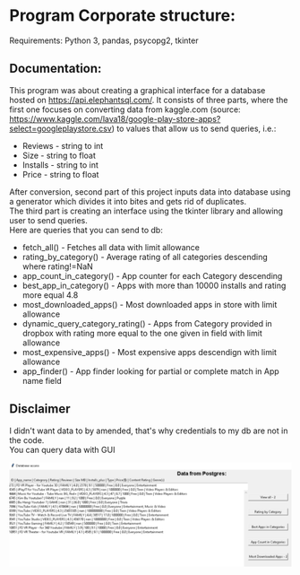 # Program Corporate structure:

Requirements: Python 3, pandas, psycopg2, tkinter

## Documentation:

This program was about creating a graphical interface for a database hosted on https://api.elephantsql.com/.
It consists of three parts, where the first one focuses on converting data from kaggle.com
(source: https://www.kaggle.com/lava18/google-play-store-apps?select=googleplaystore.csv)
to values that allow us to send queries, i.e.:
- Reviews - string to int
- Size - string to float
- Installs - string to int
- Price - string to float<br>

After conversion, second part of this project inputs data into database using
a generator which divides it into bites and gets rid of duplicates.<br>
The third part is creating an interface using the tkinter library and allowing user to send queries.<br>
Here are queries that you can send to db:
- fetch_all() - Fetches all data with limit allowance
- rating_by_category() - Average rating of all categories descending where rating!=NaN
- app_count_in_category() - App counter for each Category descending
- best_app_in_category() - Apps with more than 10000 installs and rating more equal 4.8
- most_downloaded_apps() - Most downloaded apps in store with limit allowance
- dynamic_query_category_rating() - Apps from Category provided in dropbox with rating more equal to the one given in field with limit allowance
- most_expensive_apps() - Most expensive apps descendign with limit allowance
- app_finder() - App finder looking for partial or complete match in App name field

## Disclaimer
I didn't want data to by amended, that's why credentials to my db are not in the code.<br>
You can query data with GUI

![alt tag](https://github.com/FilipGieraga/Python-ENG/blob/master/20.%20Postgres/gui_pic.PNG)

